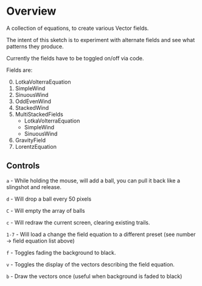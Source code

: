 # Overview
A collection of equations, to create various Vector fields.

The intent of this sketch is to experiment with alternate fields and see what patterns they produce.

Currently the fields have to be toggled on/off via code.

Fields are:

0. LotkaVolterraEquation
0. SimpleWind
0. SinuousWind
0. OddEvenWind
0. StackedWind
0. MultiStackedFields
    -  LotkaVolterraEquation
    -  SimpleWind
    -  SinuousWind
0. GravityField
0. LorentzEquation

## Controls

`a` -  While holding the mouse, will add a ball, you can pull it back like a slingshot and release.

`d` - Will drop a ball every 50 pixels

`C` - Will empty the array of balls

`c` - Will redraw the current screen, clearing existing trails.

`1-7` - Will load a change the field equation to a different preset (see number -> field equation list above)

`f` - Toggles fading the background to black.

`v` - Toggles the display of the vectors describing the field equation.

`b` - Draw the vectors once (useful when background is faded to black)
